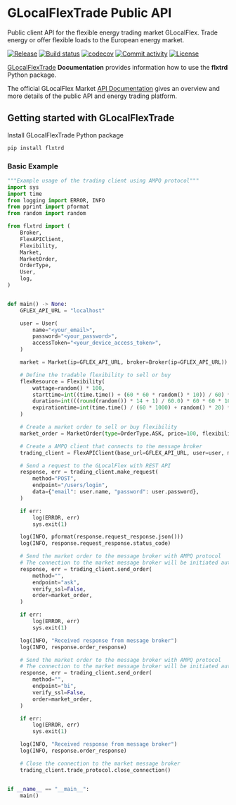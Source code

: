 # GLocalFlexTrade Public API

Public client API for the flexible energy trading market GLocalFlex.
Trade energy or offer flexible loads to the European energy market.

[![Release](https://img.shields.io/github/v/release/glocalflex/flxtrd)](https://img.shields.io/github/v/release/glocalflex/flxtrd)
[![Build status](https://img.shields.io/github/actions/workflow/status/glocalflex/flxtrd/main.yml?branch=main)](https://github.com/glocalflex/flxtrd/actions/workflows/main.yml?query=branch%3Amain)
[![codecov](https://codecov.io/gh/glocalflex/flxtrd/branch/main/graph/badge.svg)](https://codecov.io/gh/glocalflex/flxtrd)
[![Commit activity](https://img.shields.io/github/commit-activity/m/glocalflex/flxtrd)](https://img.shields.io/github/commit-activity/m/glocalflex/flxtrd)
[![License](https://img.shields.io/github/license/glocalflex/flxtrd)](https://img.shields.io/github/license/glocalflex/flxtrd)


[GLocalFlexTrade](https://glocalflex.github.io/GLocalFlexTrade/) **Documentation** provides information how to use the **flxtrd** Python package.

The official GLocalFlex Market [API Documentation](https://www.glocalflexmarket.com/docs/) gives an overview and more details of the public API and energy trading platform.

## Getting started with GLocalFlexTrade


Install GLocalFlexTrade Python package

```sh
pip install flxtrd
```
### Basic Example

```py
"""Example usage of the trading client using AMPQ protocol"""
import sys
import time
from logging import ERROR, INFO
from pprint import pformat
from random import random

from flxtrd import (
    Broker,
    FlexAPIClient,
    Flexibility,
    Market,
    MarketOrder,
    OrderType,
    User,
    log,
)


def main() -> None:
    GFLEX_API_URL = "localhost"

    user = User(
        name="<your_email>",
        password="<your_password>",
        accessToken="<your_device_access_token>",
    )

    market = Market(ip=GFLEX_API_URL, broker=Broker(ip=GFLEX_API_URL))

    # Define the tradable flexibility to sell or buy
    flexResource = Flexibility(
        wattage=random() * 100,
        starttime=int((time.time() + (60 * 60 * random() * 10)) / 60) * 60 * 1000,
        duration=int(((round(random()) * 14 + 1) / 60.0) * 60 * 60 * 1000),
        expirationtime=int(time.time() / (60 * 1000) + random() * 20) * 60 * 1000,
    )

    # Create a market order to sell or buy flexibility
    market_order = MarketOrder(type=OrderType.ASK, price=100, flexibility=flexResource)

    # Create a AMPQ client that connects to the message broker
    trading_client = FlexAPIClient(base_url=GFLEX_API_URL, user=user, market=market)

    # Send a request to the GLocalFlex with REST API
    response, err = trading_client.make_request(
        method="POST",
        endpoint="/users/login",
        data={"email": user.name, "password": user.password},
    )

    if err:
        log(ERROR, err)
        sys.exit(1)

    log(INFO, pformat(response.request_response.json()))
    log(INFO, response.request_response.status_code)

    # Send the market order to the message broker with AMPQ protocol
    # The connection to the market message broker will be initiated automatically
    response, err = trading_client.send_order(
        method="",
        endpoint="ask",
        verify_ssl=False,
        order=market_order,
    )

    if err:
        log(ERROR, err)
        sys.exit(1)

    log(INFO, "Received response from message broker")
    log(INFO, response.order_response)

    # Send the market order to the message broker with AMPQ protocol
    # The connection to the market message broker will be initiated automatically
    response, err = trading_client.send_order(
        method="",
        endpoint="bi",
        verify_ssl=False,
        order=market_order,
    )

    if err:
        log(ERROR, err)
        sys.exit(1)

    log(INFO, "Received response from message broker")
    log(INFO, response.order_response)

    # Close the connection to the market message broker
    trading_client.trade_protocol.close_connection()


if __name__ == "__main__":
    main()

```
